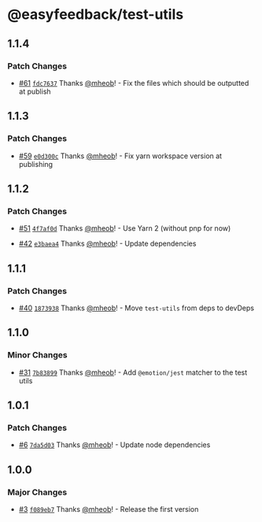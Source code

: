 # @easyfeedback/test-utils

## 1.1.4

### Patch Changes

- [#61](https://github.com/easyfeedback/RCL/pull/61)
  [`fdc7637`](https://github.com/easyfeedback/RCL/commit/fdc763772c1dffce894ad639ed04b516948d2f9b)
  Thanks [@mheob](https://github.com/mheob)! - Fix the files which should be outputted at publish

## 1.1.3

### Patch Changes

- [#59](https://github.com/easyfeedback/RCL/pull/59)
  [`e0d300c`](https://github.com/easyfeedback/RCL/commit/e0d300c6a06d172f63081a7f25b00fec77135272)
  Thanks [@mheob](https://github.com/mheob)! - Fix yarn workspace version at publishing

## 1.1.2

### Patch Changes

- [#51](https://github.com/easyfeedback/RCL/pull/51)
  [`4f7af0d`](https://github.com/easyfeedback/RCL/commit/4f7af0d0b088424bad2883d14678c98b4272af3e)
  Thanks [@mheob](https://github.com/mheob)! - Use Yarn 2 (without pnp for now)

* [#42](https://github.com/easyfeedback/RCL/pull/42)
  [`e3baea4`](https://github.com/easyfeedback/RCL/commit/e3baea48b60e5a06d4ea87c954f8b019870696d4)
  Thanks [@mheob](https://github.com/mheob)! - Update dependencies

## 1.1.1

### Patch Changes

- [#40](https://github.com/easyfeedback/RCL/pull/40)
  [`1873938`](https://github.com/easyfeedback/RCL/commit/1873938d7e425fe0ca91fdb9922fa21bf066e325)
  Thanks [@mheob](https://github.com/mheob)! - Move `test-utils` from deps to devDeps

## 1.1.0

### Minor Changes

- [#31](https://github.com/easyfeedback/RCL/pull/31)
  [`7b83899`](https://github.com/easyfeedback/RCL/commit/7b838996624faff1b60c2d4ac558618b89593450)
  Thanks [@mheob](https://github.com/mheob)! - Add `@emotion/jest` matcher to the test utils

## 1.0.1

### Patch Changes

- [#6](https://github.com/easyfeedback/RCL/pull/6)
  [`7da5d03`](https://github.com/easyfeedback/RCL/commit/7da5d034e40702beb7bd7ad14871503e61c96ccb)
  Thanks [@mheob](https://github.com/mheob)! - Update node dependencies

## 1.0.0

### Major Changes

- [#3](https://github.com/easyfeedback/RCL/pull/3)
  [`f089eb7`](https://github.com/easyfeedback/RCL/commit/f089eb7ae49fb293a706a4916969da212d7229da)
  Thanks [@mheob](https://github.com/mheob)! - Release the first version
